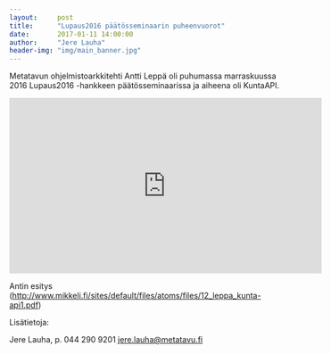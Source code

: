 ```yaml
---
layout:     post
title:      "Lupaus2016 päätösseminaarin puheenvuorot"
date:       2017-01-11 14:00:00
author:     "Jere Lauha"
header-img: "img/main_banner.jpg"
---
```


Metatavun ohjelmistoarkkitehti Antti Leppä oli puhumassa marraskuussa 2016 Lupaus2016 -hankkeen päätösseminaarissa ja aiheena oli KuntaAPI.

<iframe width="560" height="315" src="https://www.youtube.com/embed/nwDW3KlSE2s" frameborder="0" allowfullscreen></iframe>

Antin esitys (http://www.mikkeli.fi/sites/default/files/atoms/files/12_leppa_kunta-api1.pdf)

Lisätietoja:

Jere Lauha, p. 044 290 9201
jere.lauha@metatavu.fi

